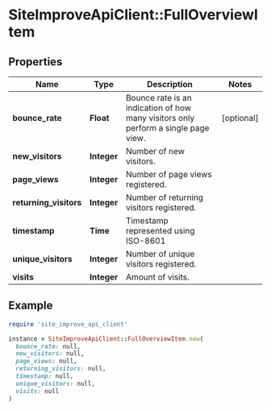 # SiteImproveApiClient::FullOverviewItem

## Properties

| Name | Type | Description | Notes |
| ---- | ---- | ----------- | ----- |
| **bounce_rate** | **Float** | Bounce rate is an indication of how many visitors only perform a single page view. | [optional] |
| **new_visitors** | **Integer** | Number of new visitors. |  |
| **page_views** | **Integer** | Number of page views registered. |  |
| **returning_visitors** | **Integer** | Number of returning visitors registered. |  |
| **timestamp** | **Time** | Timestamp represented using ISO-8601 |  |
| **unique_visitors** | **Integer** | Number of unique visitors registered. |  |
| **visits** | **Integer** | Amount of visits. |  |

## Example

```ruby
require 'site_improve_api_client'

instance = SiteImproveApiClient::FullOverviewItem.new(
  bounce_rate: null,
  new_visitors: null,
  page_views: null,
  returning_visitors: null,
  timestamp: null,
  unique_visitors: null,
  visits: null
)
```

